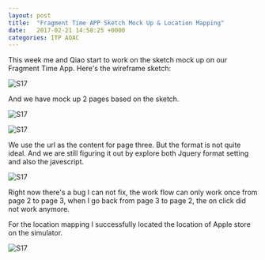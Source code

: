 ```yaml
---
layout: post
title:  "Fragment Time APP Sketch Mock Up & Location Mapping"
date:   2017-02-21 14:58:25 +0000
categories: ITP AOAC
---
```


This week me and Qiao start to work on the sketch mock up on our Fragment Time App. Here's the wireframe sketch:

![S17](/pics/S17_aoac_w301.png)


And we have mock up 2 pages based on the sketch. 

![S17](/pics/S17_aoac_w302.png)


![S17](/pics/S17_aoac_w303.png)

We use the url as the content for page three. But the format is not quite ideal. 
And we are still figuring it out by explore both Jquery format setting and also the javescript. 


![S17](/pics/S17_aoac_w304.png)


Right now there's a bug I can not fix, the work flow can only work once from page 2 to page 3, 
when I go back from page 3 to page 2, the on click did not work anymore.

For the location mapping I successfully located the location of Apple store on the simulator. 


![S17](/pics/S17_aoac_w305.PNG)

